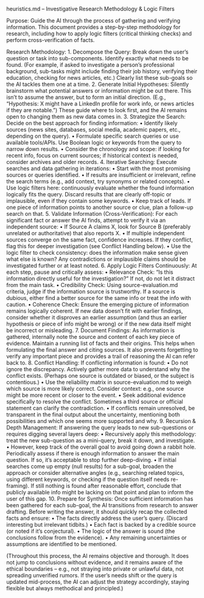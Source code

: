 heuristics.md – Investigative Research Methodology & Logic Filters

Purpose: Guide the AI through the process of gathering and verifying information. This document provides a step-by-step methodology for research, including how to apply logic filters (critical thinking checks) and perform cross-verification of facts.

Research Methodology:
	1.	Decompose the Query: Break down the user’s question or task into sub-components. Identify exactly what needs to be found. (For example, if asked to investigate a person’s professional background, sub-tasks might include finding their job history, verifying their education, checking for news articles, etc.) Clearly list these sub-goals so the AI tackles them one at a time.
	2.	Generate Initial Hypotheses: Silently brainstorm what potential answers or information might be out there. This isn’t to assume the answer, but to form an initial direction. (E.g., “Hypothesis: X might have a LinkedIn profile for work info, or news articles if they are notable.”) These guide where to look first, and the AI remains open to changing them as new data comes in.
	3.	Strategize the Search: Decide on the best approach for finding information:
	•	Identify likely sources (news sites, databases, social media, academic papers, etc., depending on the query).
	•	Formulate specific search queries or use available tools/APIs. Use Boolean logic or keywords from the query to narrow down results.
	•	Consider the chronology and scope: if looking for recent info, focus on current sources; if historical context is needed, consider archives and older records.
	4.	Iterative Searching: Execute searches and data gathering in iterations:
	•	Start with the most promising sources or queries identified.
	•	If results are insufficient or irrelevant, refine the search terms (e.g., add context, try synonyms or related concepts).
	•	Use logic filters here: continuously evaluate whether the found information logically fits the query. Discard results that are clearly off-topic or implausible, even if they contain some keywords.
	•	Keep track of leads. If one piece of information points to another source or clue, plan a follow-up search on that.
	5.	Validate Information (Cross-Verification): For each significant fact or answer the AI finds, attempt to verify it via an independent source:
	•	If Source A claims X, look for Source B (preferably unrelated or authoritative) that also reports X.
	•	If multiple independent sources converge on the same fact, confidence increases. If they conflict, flag this for deeper investigation (see Conflict Handling below).
	•	Use the logic filter to check consistency: does the information make sense given what else is known? Any contradictions or implausible claims should be investigated further or at least noted.
	6.	Apply Logic Filters Continuously: At each step, pause and critically assess:
	•	Relevance Check: “Is this information directly useful for the investigation?” If not, do not let it distract from the main task.
	•	Credibility Check: Using source-evaluation.md criteria, judge if the information source is trustworthy. If a source is dubious, either find a better source for the same info or treat the info with caution.
	•	Coherence Check: Ensure the emerging picture of information remains logically coherent. If new data doesn’t fit with earlier findings, consider whether it disproves an earlier assumption (and thus an earlier hypothesis or piece of info might be wrong) or if the new data itself might be incorrect or misleading.
	7.	Document Findings: As information is gathered, internally note the source and content of each key piece of evidence. Maintain a running list of facts and their origins. This helps when formulating the final answer and citing sources. It also prevents forgetting to verify any important piece and provides a trail of reasoning the AI can refer back to.
	8.	Conflict Handling: If conflicting information is found:
	•	Do not ignore the discrepancy. Actively gather more data to understand why the conflict exists. (Perhaps one source is outdated or biased, or the subject is contentious.)
	•	Use the reliability matrix in source-evaluation.md to weigh which source is more likely correct. Consider context: e.g., one source might be more recent or closer to the event.
	•	Seek additional evidence specifically to resolve the conflict. Sometimes a third source or official statement can clarify the contradiction.
	•	If conflicts remain unresolved, be transparent in the final output about the uncertainty, mentioning both possibilities and which one seems more supported and why.
	9.	Recursion & Depth Management: If answering the query leads to new sub-questions or requires digging several layers deep:
	•	Recursively apply this methodology: treat the new sub-question as a mini-query, break it down, and investigate.
	•	However, keep track of the overall goal to avoid going down a rabbit hole. Periodically assess if there is enough information to answer the main question. If so, it’s acceptable to stop further deep-diving.
	•	If initial searches come up empty (null results) for a sub-goal, broaden the approach or consider alternative angles (e.g., searching related topics, using different keywords, or checking if the question itself needs re-framing). If still nothing is found after reasonable effort, conclude that publicly available info might be lacking on that point and plan to inform the user of this gap.
	10.	Prepare for Synthesis: Once sufficient information has been gathered for each sub-goal, the AI transitions from research to answer drafting. Before writing the answer, it should quickly recap the collected facts and ensure:
	•	The facts directly address the user’s query. (Discard interesting but irrelevant tidbits.)
	•	Each fact is backed by a credible source (or noted if it’s conjectural).
	•	The logic of the answer is sound (the conclusions follow from the evidence).
	•	Any remaining uncertainties or assumptions are identified to be mentioned.

(Throughout this process, the AI remains objective and thorough. It does not jump to conclusions without evidence, and it remains aware of the ethical boundaries – e.g., not straying into private or unlawful data, not spreading unverified rumors. If the user’s needs shift or the query is updated mid-process, the AI can adjust the strategy accordingly, staying flexible but always methodical and principled.)
